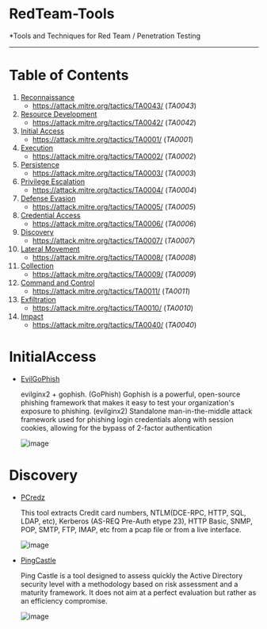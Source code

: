# RedTeam-Tools

*Tools and Techniques for Red Team / Penetration Testing

---------------
# Table of Contents

1. [Reconnaissance](#reconnaissance)
    - https://attack.mitre.org/tactics/TA0043/ (*TA0043*)
2. [Resource Development](#resourcedevelopment)
    - https://attack.mitre.org/tactics/TA0042/ (*TA0042*)
3. [Initial Access](#initialaccess)
    - https://attack.mitre.org/tactics/TA0001/ (*TA0001*)
4. [Execution](#execution)
    - https://attack.mitre.org/tactics/TA0002/ (*TA0002*)
5. [Persistence](#persistence)
    - https://attack.mitre.org/tactics/TA0003/ (*TA0003*)
6. [Privilege Escalation](#privilegeescalation)
    - https://attack.mitre.org/tactics/TA0004/ (*TA0004*)
7. [Defense Evasion](#defenseevasion)
    - https://attack.mitre.org/tactics/TA0005/ (*TA0005*)
8. [Credential Access](#credentialaccess)
    - https://attack.mitre.org/tactics/TA0006/ (*TA0006*)
9. [Discovery](#discovery)
    - https://attack.mitre.org/tactics/TA0007/ (*TA0007*)
10. [Lateral Movement](#lateralmovement)
    - https://attack.mitre.org/tactics/TA0008/ (*TA0008*)
11. [Collection](#collection)
    - https://attack.mitre.org/tactics/TA0009/ (*TA0009*)
12. [Command and Control](#commandandcontrol)
    - https://attack.mitre.org/tactics/TA0011/ (*TA0011*)
13. [Exfiltration](#exfiltration)
    - https://attack.mitre.org/tactics/TA0010/ (*TA0010*)
14. [Impact](#impact)
    - https://attack.mitre.org/tactics/TA0040/ (*TA0040*)

InitialAccess
====================

* [EvilGoPhish](https://github.com/fin3ss3g0d/evilgophish)

	evilginx2 + gophish. (GoPhish) Gophish is a powerful, open-source phishing framework that makes it easy to test your organization's exposure to phishing. (evilginx2) Standalone man-in-the-middle attack framework used for phishing login credentials along with session cookies, allowing for the bypass of 2-factor authentication
    
    ![image](https://user-images.githubusercontent.com/100603074/191007680-890acda1-72ec-429e-9c91-b2cae55d7189.png)

Discovery
====================

* [PCredz](https://github.com/lgandx/PCredz)

	This tool extracts Credit card numbers, NTLM(DCE-RPC, HTTP, SQL, LDAP, etc), Kerberos (AS-REQ Pre-Auth etype 23), HTTP Basic, SNMP, POP, SMTP, FTP, IMAP, etc from a pcap file or from a live interface.

    ![image](https://user-images.githubusercontent.com/100603074/191007004-a0fd01f3-e01f-4bdb-b89e-887c85a7be91.png)

* [PingCastle](https://github.com/vletoux/pingcastle)

	Ping Castle is a tool designed to assess quickly the Active Directory security level with a methodology based on risk assessment and a maturity framework. It does not aim at a perfect evaluation but rather as an efficiency compromise.

	![image](https://user-images.githubusercontent.com/100603074/191008405-39bab2dc-54ce-43d1-aed7-53956776a9ef.png)
